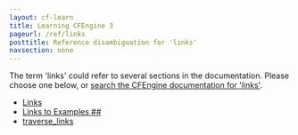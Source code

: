 ```yaml
---
layout: cf-learn
title: Learning CFEngine 3
pageurl: /ref/links
posttitle: Reference disambiguation for 'links'
navsection: none
---
```


The term 'links' could refer to several sections in the documentation. Please choose one below, or
[search the CFEngine documentation for 'links'](http://docs.cfengine.com/latest/search.html?q=links).

- [Links](http://docs.cfengine.com/latest/markdown-cheatsheet.html#links)
- [Links to Examples \#\#](http://docs.cfengine.com/latest/examples.html#links-to-examples-##)
- [traverse_links](http://docs.cfengine.com/latest/reference-promise-types-files.html#traverse_links)
